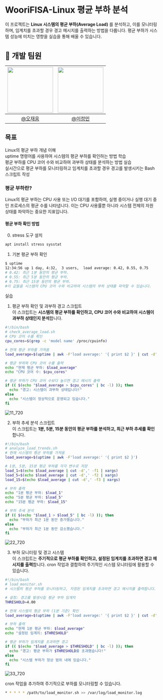 # WooriFISA-Linux 평균 부하 분석
이 프로젝트는 **Linux 시스템의 평균 부하(Average Load)** 를 분석하고, 이를 모니터링하며, 임계치를 초과할 경우 경고 메시지를 출력하는 방법을 다룹니다. 평균 부하가 시스템 성능에 미치는 영향을 실습을 통해 배울 수 있습니다.
<h2 style="font-size: 25px;"> 🗽 개발 팀원<br>
  
|<img src="https://avatars.githubusercontent.com/u/175371231?v=4" width="150" height="150"/>|<img src="https://avatars.githubusercontent.com/u/82391356?v=4" width="150" height="150"/>|
|:-:|:-:|
|[@오재웅](https://github.com/ohwoong2)|[@이정민](https://github.com/jjeong1015)

## 목표
Linux의 평균 부하 개념 이해
<br>uptime 명령어를 사용하여 시스템의 평균 부하를 확인하는 방법 학습
<br>평균 부하를 CPU 코어 수와 비교하여 과부하 상태를 분석하는 방법 실습
<br>실시간으로 평균 부하를 모니터링하고 임계치를 초과할 경우 경고를 발생시키는 Bash 스크립트 작성

### 평균 부하란?
Linux의 평균 부하는 CPU 사용 또는 I/O 대기를 포함하여, 실행 중이거나 실행 대기 중인 프로세스의 평균 수를 나타냅니다. 이는 CPU 사용률뿐 아니라 시스템 전체의 자원 상태를 파악하는 중요한 지표입니다.

#### 평균 부하 확인 방법
0. stress 도구 설치
```bash
apt install stress sysstat
```
1. 기본 평균 부하 확인
```bash
$ uptime
12:34:56 up 1 day, 4:32,  3 users,  load average: 0.42, 0.55, 0.75
# 0.42: 최근 1분 동안의 평균 부하.
# 0.55: 최근 5분 동안의 평균 부하.
# 0.75: 최근 15분 동안의 평균 부하.
#이 값들을 시스템의 CPU 코어 수와 비교하여 시스템의 부하 상태를 파악할 수 있습니다.
```

실습
1. 평균 부하 확인 및 과부하 경고 스크립트
<br> 이 스크립트는 **시스템의 평균 부하를 확인하고, CPU 코어 수와 비교하여 시스템이 과부하 상태인지 분석**합니다.

```bash
#!/bin/bash
# check_average_load.sh
# CPU 코어 수를 확인
cpu_cores=$(grep -c 'model name' /proc/cpuinfo)

# 현재 평균 부하를 가져옴
load_average=$(uptime | awk -F'load average:' '{ print $2 }' | cut -d',' -f1 | xargs)

# 평균 부하와 CPU 코어 수를 출력
echo "현재 평균 부하: $load_average"
echo "CPU 코어 수: $cpu_cores"

# 평균 부하가 CPU 코어 수보다 높으면 경고 메시지 출력
if (( $(echo "$load_average > $cpu_cores" | bc -l) )); then
  echo "경고: 시스템이 과부하 상태입니다!"
else
  echo "시스템이 정상적으로 운영되고 있습니다."
fi
```

![11_720](https://github.com/user-attachments/assets/0dc5affb-953a-4403-8a93-addcdbe06ca6)

2. 부하 추세 분석 스크립트
<br> 이 스크립트는 **1분, 5분, 15분 동안의 평균 부하를 분석하고, 최근 부하 추세를 확인**합니다.

```bash
#!/bin/bash
# analyze_load_trends.sh
# 현재 시스템의 평균 부하를 가져옴
load_average=$(uptime | awk -F'load average:' '{ print $2 }')

# 1분, 5분, 15분 평균 부하를 각각 변수로 저장
load_1=$(echo $load_average | cut -d',' -f1 | xargs)
load_5=$(echo $load_average | cut -d',' -f2 | xargs)
load_15=$(echo $load_average | cut -d',' -f3 | xargs)

# 부하 출력
echo "1분 평균 부하: $load_1"
echo "5분 평균 부하: $load_5"
echo "15분 평균 부하: $load_15"

# 부하 추세 분석
if (( $(echo "$load_1 > $load_5" | bc -l) )); then
  echo "부하가 최근 1분 동안 증가했습니다."
else
  echo "부하가 최근 1분 동안 감소했습니다."
fi
```

![22_720](https://github.com/user-attachments/assets/7b0319ff-6b52-482d-b7f4-4d6e6c70243e)

3. 부하 모니터링 및 경고 시스템
<br> 이 스크립트는 **주기적으로 평균 부하를 확인하고, 설정된 임계치를 초과하면 경고 메시지를 출력**합니다. cron 작업과 결합하여 주기적인 시스템 모니터링에 활용할 수 있습니다.

```bash
#!/bin/bash
# load_monitor.sh
# 시스템의 평균 부하를 모니터링하고, 지정된 임계치를 초과하면 경고 메시지를 출력합니다.

# 설정: 경고를 발생시킬 평균 부하 임계치
THRESHOLD=4.00

# 현재 시스템의 평균 부하 (1분 기준) 확인
load_average=$(uptime | awk -F'load average:' '{ print $2 }' | cut -d',' -f1 | xargs)

# 부하 출력
echo "현재 1분 평균 부하: $load_average"
echo "설정된 임계치: $THRESHOLD"

# 평균 부하가 임계치를 초과하면 경고
if (( $(echo "$load_average > $THRESHOLD" | bc -l) )); then
  echo "경고: 평균 부하가 $THRESHOLD를 초과했습니다!"
else
  echo "시스템 부하가 정상 범위 내에 있습니다."
fi
```

![33_720](https://github.com/user-attachments/assets/c55cdd15-91c8-4d33-93a3-639428e19c8d)


cron 작업을 추가하여 주기적으로 부하를 모니터링할 수 있습니다.

```bash
* * * * * /path/to/load_monitor.sh >> /var/log/load_monitor.log
```
